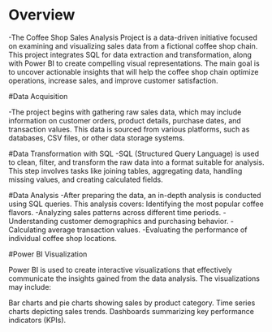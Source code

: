 # Overview

-The Coffee Shop Sales Analysis Project is a data-driven initiative focused on examining and visualizing sales data from a fictional coffee shop chain. This project integrates SQL for data extraction and transformation, along with Power BI to create compelling visual representations. The main goal is to uncover actionable insights that will help the coffee shop chain optimize operations, increase sales, and improve customer satisfaction.

#Data Acquisition

-The project begins with gathering raw sales data, which may include information on customer orders, product details, purchase dates, and transaction values. This data is sourced from various platforms, such as databases, CSV files, or other data storage systems.

#Data Transformation with SQL
-SQL (Structured Query Language) is used to clean, filter, and transform the raw data into a format suitable for analysis. This step involves tasks like joining tables, aggregating data, handling missing values, and creating calculated fields.

#Data Analysis
-After preparing the data, an in-depth analysis is conducted using SQL queries. This analysis covers:
Identifying the most popular coffee flavors.
-Analyzing sales patterns across different time periods.
-Understanding customer demographics and purchasing behavior.
-Calculating average transaction values.
-Evaluating the performance of individual coffee shop locations.

#Power BI Visualization

Power BI is used to create interactive visualizations that effectively communicate the insights gained from the data analysis. The visualizations may include:

Bar charts and pie charts showing sales by product category.
Time series charts depicting sales trends.
Dashboards summarizing key performance indicators (KPIs).
